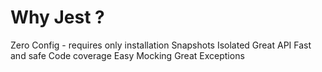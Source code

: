 # Why Jest ?

Zero Config - requires only installation
Snapshots
Isolated
Great API
Fast and safe
Code coverage
Easy Mocking
Great Exceptions
